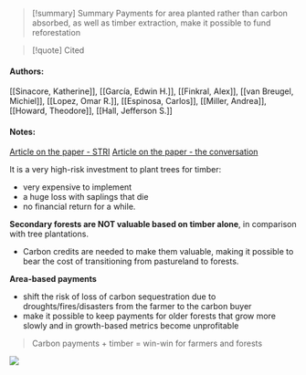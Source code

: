 
>[!summary] Summary
>Payments for area planted rather than carbon absorbed, as well as timber extraction, make it possible to fund reforestation

>[!quote] Cited

#### Authors:
[[Sinacore, Katherine]], [[García, Edwin H.]], [[Finkral, Alex]], [[van Breugel, Michiel]], [[Lopez, Omar R.]], [[Espinosa, Carlos]], [[Miller, Andrea]], [[Howard, Theodore]], [[Hall, Jefferson S.]]

#### Notes:

[Article on the paper - STRI](https://stri.si.edu/story/reforestation-incentive)
[Article on the paper - the conversation](https://theconversation.com/paying-people-to-replant-tropical-forests-and-letting-them-harvest-the-timber-can-pay-off-for-climate-justice-and-environment-219894)

It is a very high-risk investment to plant trees for timber:
- very expensive to implement
- a huge loss with saplings that die
- no financial return for a while.

**Secondary forests are NOT valuable based on timber alone**, in comparison with tree plantations.
- Carbon credits are needed to make them valuable, making it possible to bear the cost of transitioning from pastureland to forests.

**Area-based payments**
- shift the risk of loss of carbon sequestration due to droughts/fires/disasters from the farmer to the carbon buyer
- make it possible to keep payments for older forests that grow more slowly and in growth-based metrics become unprofitable

> Carbon payments + timber = win-win for farmers and forests

![](https://i.imgur.com/Qrat1Dm.png)

